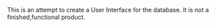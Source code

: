 This is an attempt to create a User Interface for the database. It is not a finished,functional product.